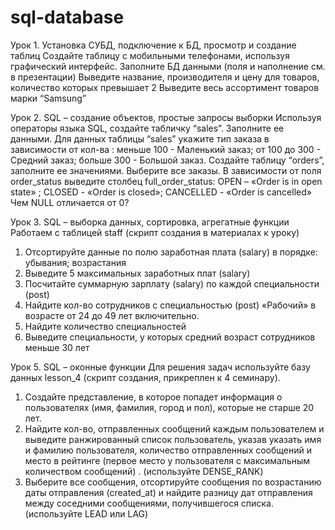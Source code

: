# sql-database
  Урок 1. Установка СУБД, подключение к БД, просмотр и создание таблиц
Создайте таблицу с мобильными телефонами, используя графический интерфейс. Заполните БД данными (поля и наполнение см. в презентации)
Выведите название, производителя и цену для товаров, количество которых превышает 2
Выведите весь ассортимент товаров марки “Samsung”

Урок 2. SQL – создание объектов, простые запросы выборки
Используя операторы языка SQL, создайте табличку “sales”. Заполните ее данными.
Для данных таблицы “sales” укажите тип заказа в зависимости от кол-ва : меньше 100 - Маленький заказ; от 100 до 300 - Средний заказ; больше 300 - Большой заказ.
Создайте таблицу “orders”, заполните ее значениями. Выберите все заказы. В зависимости от поля order_status выведите столбец full_order_status: OPEN – «Order is in open state» ; CLOSED - «Order is closed»; CANCELLED - «Order is cancelled»
Чем NULL отличается от 0?

Урок 3. SQL – выборка данных, сортировка, агрегатные функции
Работаем с таблицей staff (скрипт создания в материалах к уроку)
1. Отсортируйте данные по полю заработная плата (salary) в порядке: убывания; возрастания
2. Выведите 5 максимальных заработных плат (salary)
3. Посчитайте суммарную зарплату (salary) по каждой специальности (роst)
4. Найдите кол-во сотрудников с специальностью (post) «Рабочий» в возрасте от 24 до 49 лет включительно.
5. Найдите количество специальностей
6. Выведите специальности, у которых средний возраст сотрудников меньше 30 лет

Урок 5. SQL – оконные функции
Для решения задач используйте базу данных lesson_4
(скрипт создания, прикреплен к 4 семинару).
1. Создайте представление, в которое попадет информация о пользователях (имя, фамилия, город и пол), которые не старше 20 лет.
2. Найдите кол-во, отправленных сообщений каждым пользователем и выведите ранжированный список пользователь, указав указать имя и фамилию пользователя, количество отправленных сообщений и место в рейтинге (первое место у пользователя с максимальным количеством сообщений) . (используйте DENSE_RANK)
3. Выберите все сообщения, отсортируйте сообщения по возрастанию даты отправления (created_at) и найдите разницу дат отправления между соседними сообщениями, получившегося списка. (используйте LEAD или LAG)
